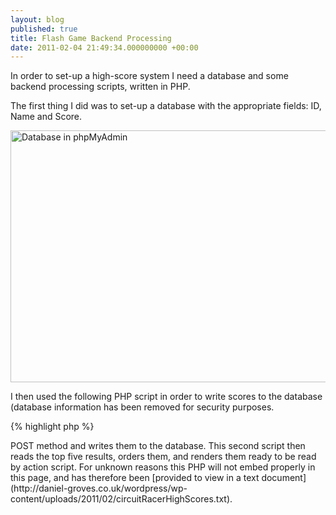 ```yaml
---
layout: blog
published: true
title: Flash Game Backend Processing
date: 2011-02-04 21:49:34.000000000 +00:00
---
```

In order to set-up a high-score system I need a database and some backend processing scripts, written in PHP.  

The first thing I did was to set-up a database with the appropriate fields: ID, Name and Score.

<img src="http://daniel-groves.co.uk/wordpress/wp-content/uploads/2011/02/Screen-shot-2011-02-04-at-20.36.00-550x403.png" alt="Database in phpMyAdmin" title="Database in phpMyAdmin" width="550" height="403" class="size-large wp-image-362" />

I then used the following PHP script in order to write scores to the database (database information has been removed for security purposes.  

{% highlight php %}
<?php
	////////////////// modify this information ///////////////////////
	$host = "localhost"; //hostname is usually localhost by default
	$user = ""; //insert the name of the user here
	$pass = "";  //insert the password here
	$database = "";  //insert name of database wherein table was exported
	$table = "";  //insert the name of the table
	///////////////////////////////////////////////////////////////////////
 
	//stores the URLvariables into variables that php can use
	$one = $_POST['yourname']; 
	$five = $_POST['yourscore'];

	echo($one);
	echo($five);
 
	  // Connects to the database server
	  $dbcnx = @mysql_connect($host, $user, $pass);
	  if (!$dbcnx) {
	    echo( "&lt;p&gt;Unable to connect to the database server at this time.&lt;/p&gt;" );
	    exit();
	  }
 
	  // Selects the database
	  if (! @mysql_select_db($database) ) {
	    echo( "&lt;p&gt;Unable to find database&lt;/p&gt;");
	    exit();
	  }
 
	//this is the command used to write the record into the MySQL database
	$query="INSERT into {$table} (name, score) VALUES ('{$one}',{$five})";   
 
	//executes the command
	mysql_query($query) or die("Data not written.");
	echo("The data has been written to the table!");
{% endhighlight %}

This script simply takes the score and username, which are passed to it via the <tt>POST</tt> method and writes them to the database.  

This second script then reads the top five results, orders them, and renders them ready to be read by action script.  For unknown reasons this PHP will not embed properly in this page, and has therefore been [provided to view in a text document](http://daniel-groves.co.uk/wordpress/wp-content/uploads/2011/02/circuitRacerHighScores.txt).  
